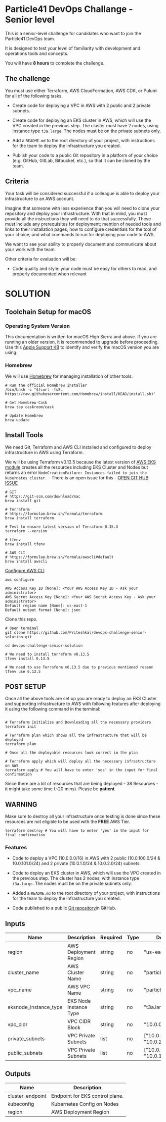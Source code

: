 # Particle41 DevOps Challange - Senior level

This is a senior-level challenge for candidates who want to join the Particle41 DevOps team.

It is designed to test your level of familiarity with development and operations tools and concepts.

You will have **8 hours** to complete the challenge.


## The challenge

You must use either Terraform, AWS CloudFormation, AWS CDK, or Pulumi for all of the following tasks.

- Create code for deploying a VPC in AWS with 2 public and 2 private subnets.

- Create code for deploying an EKS cluster in AWS, which will use the VPC created in the previous step. The cluster must have 2 nodes, using instance type `t3a.large`. The nodes must be on the private subnets only.

- Add a `README.md` to the root directory of your project, with instructions for the team to deploy the infrastructure you created.

- Publish your code to a public Git repository in a platform of your choice (e.g. GitHub, GitLab, Bitbucket, etc.), so that it can be cloned by the team.


## Criteria


Your task will be considered successful if a colleague is able to deploy your infrastructure to an AWS account.

Imagine that someone with less experience than you will need to clone your repository and deploy your infrastructure. With that in mind, you must provide all the instructions they will need to do that successfully. These must include any prerequisites for deployment; mention of needed tools and links to their installation pages; how to configure credentials for the tool of your choice; and what commands to run for deploying your code to AWS.

We want to see your ability to properly document and communicate about your work with the team.

Other criteria for evaluation will be:

- Code quality and style: your code must be easy for others to read, and properly documented when relevant


# SOLUTION


## Toolchain Setup for macOS

### Operating System Version

This documentation is written for macOS High Sierra and above. If you are running
an older version, it is recommended to upgrade before proceeding. Use
this [Apple Support KB](https://support.apple.com/en-us/HT201260) to
identify and verify the macOS version you are using.

### Homebrew

We will use [Homebrew](https://brew.sh/) for managing installation of
other tools.

``` shell
# Run the official Homebrew installer
/bin/bash -c "$(curl -fsSL https://raw.githubusercontent.com/Homebrew/install/HEAD/install.sh)"

# Get Homebrew-Cask
brew tap caskroom/cask

# Update Homebrew
brew update
```

## Install Tools

We need Git, Terraform and AWS CLI installed and configured to deploy infrastructure in AWS using Terraform.

We will be using Terraform v0.13.5 because the latest version of [AWS EKS module](https://github.com/terraform-aws-modules/terraform-aws-eks) creates all the resources including EKS Cluster and Nodes but returns an error `NodeCreationFailure: Instances failed to join the kubernetes cluster.` - There is an open issue for this - [OPEN GIT HUB ISSUE](https://github.com/hashicorp/terraform-cdk/issues/409)

``` shell
# GIT
# https://git-scm.com/download/mac
brew install git

# Terraform
# https://formulae.brew.sh/formula/terraform
brew install terraform

# Test to ensure latest version of Terraform 0.15.3
terraform --version

# tfenv
brew install tfenv

# AWS CLI
# https://formulae.brew.sh/formula/awscli#default
brew install awscli
```

[Configure AWS CLI](https://docs.aws.amazon.com/cli/latest/userguide/cli-configure-quickstart.html)

```shell
aws configure

AWS Access Key ID [None]: <Your AWS Access Key ID - Ask your administrator>
AWS Secret Access Key [None]: <Your AWS Secret Access Key - Ask your administrator>
Default region name [None]: us-east-1
Default output format [None]: json
```

Clone this repo. 

``` shell
# Open terminal
git clone https://github.com/Priteshkal/devops-challenge-senior-solution.git

cd devops-challenge-senior-solution

# We need to install terraform v0.13.5
tfenv install 0.13.5 

# We need to use Terraform v0.13.5 due to previous mentioned reason
tfenv use 0.13.5
```

## POST SETUP

Once all the above tools are set up you are ready to deploy an EKS Cluster and supporting infrastructure to AWS with following features after deploying it using the following command in the terminal:

```shell

# Terraform Initialize and Downloading all the necessary providers
terraform init

# Terraform plan which shows all the infrastructure that will be deployed
terraform plan

# Once all the deployable resources look correct in the plan

# Terraform apply which will deploy all the necessary infrastructure on AWS
terraform apply # You will have to enter 'yes' in the input for final confirmation

```

Since there are a lot of resources that are being deployed - 38 Resources - it might take some time (~20 mins). Please be **patient**.

## WARNING ##

Make sure to destroy all your infrastructure once testing is done since these resources are not eligible to be used with the **FREE** AWS Tier. 

```shell
terraform destroy # You will have to enter 'yes' in the input for final confirmation
```

### Features

- Code to deploy a VPC (10.0.0.0/16) in AWS with 2 public (10.0.100.0/24 & 10.0.101.0/24) and 2 private (10.0.1.0/24 & 10.0.2.0/24) subnets.

- Code to deploy an EKS cluster in AWS, which will use the VPC created in the previous step. The cluster has 2 nodes, with instance type `t3a.large`. The nodes must be on the private subnets only.

- Added a `README.md` to the root directory of your project, with instructions for the team to deploy the infrastructure you created.

- Code published to a public [Git repository](https://github.com/Priteshkal/devops-challenge-senior-solution.git)in GitHub.

## Inputs

| Name | Description | Required | Type | Default Value |
|------|-------------|----------|------|---------------|
| region | AWS Deployment Region | string | no | "us-east-1" |
| cluster_name | AWS Cluster Name | string | no | "particle41_eks_cluster" |
| vpc_name | AWS VPC Name | string | no | "particle41-vpc-eks" |
| eksnode_instance_type | EKS Node Instance Type | string | no | "t3a.large" |
| vpc_cidr | VPC CIDR Block  | string | no | "10.0.0.0/16" |
| private_subnets | VPC Private Subnets | list | no | ["10.0.1.0/24", "10.0.2.0/24"] |
| public_subnets | VPC Private Subnets | list | no | ["10.0.100.0/24", "10.0.101.0/24"] |



## Outputs

| Name | Description |
|------|-------------|
| cluster_endpoint | Endpoint for EKS control plane. |
| kubeconfig| Kubernetes Config on Nodes |
| region | AWS Deployment Region |
